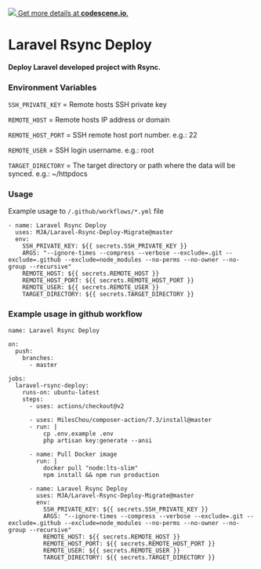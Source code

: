 [![](https://codescene.io/projects/6753/status.svg) Get more details at **codescene.io**.](https://codescene.io/projects/6753/jobs/latest-successful/results)

# Laravel Rsync Deploy

#### Deploy Laravel developed project with Rsync.

### Environment Variables

`SSH_PRIVATE_KEY` = Remote hosts SSH private key

`REMOTE_HOST` = Remote hosts IP address or domain

`REMOTE_HOST_PORT` = SSH remote host port number. e.g.: 22

`REMOTE_USER` = SSH login username. e.g.: root

`TARGET_DIRECTORY` = The target directory or path where the data will be synced. e.g.: ~/httpdocs


### Usage

Example usage to `/.github/workflows/*.yml` file

```
- name: Laravel Rsync Deploy
  uses: MJA/Laravel-Rsync-Deploy-Migrate@master
  env:
    SSH_PRIVATE_KEY: ${{ secrets.SSH_PRIVATE_KEY }}
    ARGS: "--ignore-times --compress --verbose --exclude=.git --exclude=.github --exclude=node_modules --no-perms --no-owner --no-group --recursive"
    REMOTE_HOST: ${{ secrets.REMOTE_HOST }}
    REMOTE_HOST_PORT: ${{ secrets.REMOTE_HOST_PORT }}
    REMOTE_USER: ${{ secrets.REMOTE_USER }}
    TARGET_DIRECTORY: ${{ secrets.TARGET_DIRECTORY }}
```

### Example usage in github workflow

```
name: Laravel Rsync Deploy

on:
  push:
    branches:
      - master

jobs:
  laravel-rsync-deploy:
    runs-on: ubuntu-latest
    steps:
      - uses: actions/checkout@v2

      - uses: MilesChou/composer-action/7.3/install@master
      - run: |
          cp .env.example .env
          php artisan key:generate --ansi

      - name: Pull Docker image
        run: |
          docker pull "node:lts-slim"
          npm install && npm run production

      - name: Laravel Rsync Deploy
        uses: MJA/Laravel-Rsync-Deploy-Migrate@master
        env:
          SSH_PRIVATE_KEY: ${{ secrets.SSH_PRIVATE_KEY }}
          ARGS: "--ignore-times --compress --verbose --exclude=.git --exclude=.github --exclude=node_modules --no-perms --no-owner --no-group --recursive"
          REMOTE_HOST: ${{ secrets.REMOTE_HOST }}
          REMOTE_HOST_PORT: ${{ secrets.REMOTE_HOST_PORT }}
          REMOTE_USER: ${{ secrets.REMOTE_USER }}
          TARGET_DIRECTORY: ${{ secrets.TARGET_DIRECTORY }}
```
